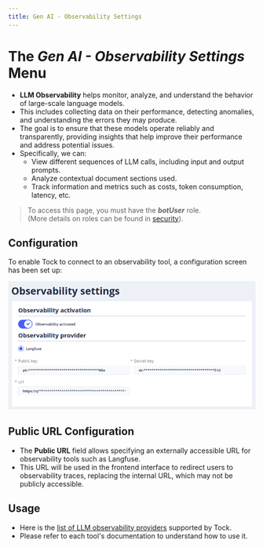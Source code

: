 ```yaml
---
title: Gen AI - Observability Settings
---
```


# The _Gen AI - Observability Settings_ Menu

- **LLM Observability** helps monitor, analyze, and understand the behavior of large-scale language models.
- This includes collecting data on their performance, detecting anomalies, and understanding the errors they may produce.
- The goal is to ensure that these models operate reliably and transparently, providing insights that help improve their performance and address potential issues.
- Specifically, we can:
  - View different sequences of LLM calls, including input and output prompts.
  - Analyze contextual document sections used.
  - Track information and metrics such as costs, token consumption, latency, etc.

> To access this page, you must have the **_botUser_** role.
> <br />(More details on roles can be found in [security](../../../../../admin/securite#rôles)).

## Configuration
To enable Tock to connect to an observability tool, a configuration screen has been set up:

![LLM Observability](../../../../../img/gen-ai/gen-ai-feature-observability.png "Configuration screen for the AI observability tool")

## Public URL Configuration

- The **Public URL** field allows specifying an externally accessible URL for observability tools such as Langfuse.
- This URL will be used in the frontend interface to redirect users to observability traces, replacing the internal URL, which may not be publicly accessible.

## Usage

- Here is the [list of LLM observability providers](../../providers/gen-ai-provider-observability) supported by Tock.
- Please refer to each tool's documentation to understand how to use it.